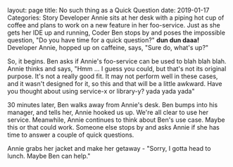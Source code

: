layout: page
title: No such thing as a Quick Question
date: 2019-01-17
Categories: Story
Developer Annie sits at her desk with a piping hot cup of coffee and plans to work on a new feature in her foo-service. Just as she gets her IDE up and running, Coder Ben stops by and poses the impossible question, "Do you have time for a quick question?" **dun dun daaa!** Developer Annie, hopped up on caffeine, says, "Sure do, what's up?"

So, it begins. Ben asks if Annie's foo-service can be used to blah blah blah. Annie thinks and says, "Hmm ... I guess you could, but that's not its original purpose. It's not a really good fit. It may not perform well in these cases, and it wasn't designed for it, so this and that will be a little awkward. Have you thought about using service-x or library-y? yada yada yada" 

30 minutes later, Ben walks away from Annie's desk. Ben bumps into his manager, and tells her, Annie hooked us up. We're all clear to use her service. Meanwhile, Annie continues to think about Ben's use case. Maybe this or that could work. Someone else stops by and asks Annie if she has time to answer a couple of quick questions.

Annie grabs her jacket and make her getaway - "Sorry, I gotta head to lunch. Maybe Ben can help."
